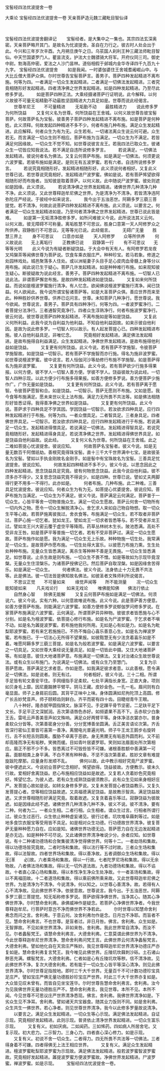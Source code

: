 宝髻经四法优波提舍一卷


大乘论
宝髻经四法优波提舍一卷
天亲菩萨造元魏三藏毗目智仙译


　　

宝髻经四法优波提舍翻译记
　　宝髻经者。是大集中之一集也。其宗四法玄深奥密。天亲菩萨略开其门。是故名为忧波提舍。圣自在力行之。彼古时人处会出于此。今兴和三年岁次辛酉。九月朔旦庚午之日。乌苌国人刹利王种三藏法师毗目智仙。中天竺国婆罗门人。瞿昙流支。护法大士魏骠骑大将军。开府仪同三司。御史中尉。勃海高仲密。爱法之人沙门昙林。道俗相假于邺城内金华寺译四千九百九十九字。
宝髻经四法优波提舍
　　如是我闻。一时婆伽婆住王舍城耆阇崛山中。与大比丘僧大菩萨众俱。尔时世尊告宝髻菩萨言。善男子。菩萨四种发起精进不离布施。何等为四。一者满足一切众生发起精进。二者满足一切佛法发起精进。三者究竟相随形好发起精进。四者清净佛之世界发起精进。如是四种发起精进。乃至尽此修多罗说。
　　如是菩萨四种正法。大乘经摄诸菩萨行证明说。此今解释。以何义故彼不可量无垢精勤不动最胜坚固精进大力具足如是。世尊而说此经偈言。
　　世尊牟尼王　　不可量精进
　　无垢勤不动　　最胜精进力
　　说此修多罗　　为何所饶益
　　又复何义名为世尊。何所饶益在王舍城。以何义故世尊告彼宝髻菩萨。何故菩萨名为宝髻。彼善男子菩萨四种发起精进不离布施。如是菩萨是何种姓。此义须释。何故发起四种精进不多不少。何者布施几种布施。满足众生发起精进。此应解释。何者众生为有为无。众生若有。一切诸法离众生说云何可避。众生若无。而言满足一切众生则不相应。菩萨布施为当满足。一切众生为不满足。若皆满足何因缘故。一切众生不觉不知。如世尊说彼言龙王。若我四法已取众生。彼诸众生一切皆应知我说法。若不满足自违所说修多罗言。
　　若说满足。一切佛法发起精进。彼说何者名为佛法。又复云何菩萨布施。如是满足一切佛法。何须更说六波罗蜜。若彼布施如是满足。是则无有五波罗蜜。若有六者。自违所说修多罗言。
　　若说究竟相随形好。发起精进相随形好。此义须说何者相好。又复此义世尊已说。若世尊说究竟相好。发起精进尸波罗蜜。佛如是说。若有菩萨悕望欲得相随形好而布施者。当知彼是取着菩萨。以何义故。此中随说尸波罗蜜。彼处则遮如是因缘。此义须说。
　　若说清净佛之世界发起精进。诸佛世界几种清净几种不净。此义须说。又此世尊释迦牟尼佛之世界。为是清净为不清净。若皆清净违阿弥陀庄严经说。于彼经中如来说言。
　　我今出于五浊恶世。阿耨多罗三藐三菩提觉。若不清净。何故此说菩萨四种发起精进不离布施。此义须说。以要言之。何者满足一切众生发起精进如是。乃至何者清净佛之世界发起精进。世尊已说此皆是难。
　　如是第一无垢清净胜修多罗。如所问难彼义今说。此所说法其义云何。以何义故。彼无障碍不可称量。离垢胜慧不可思议。胜身口意第一天人阿修罗众之所供养。寂静胜行不可思议。无等等光已说。此经偈言。
　　无碍广无量　　胜慧三界上
　　身不可思议　　口意亦如是
　　天人阿修罗　　众等所供养
　　何义故说此　　无上离垢行
　　正教佛已说　　寂静第一行
　　有不可思议　　无等等光明
　　此义今说为有疑者断疑饶益。于大会中有天有人。有阿修罗若龙夜叉鸠槃茶等闻佛世尊为菩萨说。饮食车乘衣服庄严。种种珍宝。若马若象。修道之处园林戏处。城邑聚落多人住处。或以洲埏妻子头目手足心皮肉血骨髓上身等分以用布施。闻此说已生于疑心。菩萨几许发起精进。如是种种难行布施。如来观知彼生疑心。断彼疑故为说此经言。善男子。菩萨四种发起精进不离布施。一切智人已说此法。非谓菩萨懈怠布施。是故四种发起精进如是饶益。
　　又复如来何所饶益。而说如是檀波罗蜜施行清净。有人忆念。欲闻佛说檀波罗蜜施行清净。闻已饶益。何人欲闻此。我今说所谓宝髻诸菩萨等。如是大圣菩萨众俱。善应世界而来至此。种种胜妙供养世尊。供养已讫问言。世尊。未知菩萨几种净行。愿世尊说。我今欲闻。世尊说言。善男子。菩萨具有四种净行。何等为四。一者波罗蜜净行。二者菩提分法净行。三者通智究竟净行。四者众生淳熟净行。何者布施波罗蜜净行。彼云何说。彼世尊说菩萨四种发起精进。不离布施如是等如是饶益。
　　又复此义何所利益。此我今说为自利益为他利益。不知自他利益因故。如来示彼自他利因。是故为说此修多罗。一切智人何以故示。有人起发菩提心已。四种发起精进布施。彼人自他利益具足。非唯忆念。
　　究竟相好发起精进。满足佛法发起精进。是故布施得自利益满足。众生发起精进。净佛世界发起精进。是故布施得他利益如是饶益。
　　又复更有何所饶益。此义今说。若有菩萨不学施智。令彼菩萨学施智故。如是饶益一切智示。若有菩萨不学施智而亦行施。得名为施非波罗蜜。如世尊说檀波罗蜜。彼中说言。若人恒伽河沙等劫修行布施不学施智。如是菩萨得名为施非波罗蜜。
　　又复更有何所饶益。此义今说。若有菩萨欲少行施多得果报。以何方便。彼不学人一切智人善方便。学彼不学人。饶益彼故为说此经。一切智人四种示现。以此方便少行布施多得果报。如善方便修多罗说。善方便菩萨少施作广。广作无量如是饶益。
　　又复更有何所饶益。此义今说。若有菩萨离于愿智。令彼菩萨愿智和合。如是饶益。一切智示。菩萨无愿则不布施。又如是愿。我今食等布施满足。愿未来世以无上法布施。满足力无所畏不共法等。如是佛法相随形好皆悉证得。我得善净佛之世界如是饶益。
　　又复更有何所饶益。此义今说。菩萨求于四种具足不学其因。学因饶益一切智示。若汝欲求四种具足。应行四种发起精进行于布施。何等为四。一者众僧具足。二者智具足。三者身具足。四者佛世界具足。一切智示。若汝欲求四种具足。应行四种发起精进行于布施。若说满足一切众生。发起精进得僧具足。若说满足一切佛法。发起精进得智具足。若说究竟相随形好。发起精进得身具足。若说清净佛之世界。发起精进得佛世界具足。如是饶益自他利益故。说此经。
　　又复何义名为世尊。何所饶益在王舍城。此之二难如菩提心忧波提舍。彼说应知。
　　何故菩萨名宝髻者。彼义今说。如是无量无数百千阿僧祇劫。善根究竟得珠宝髻。直十三千大千世界满中七宝。是故彼圣名为宝髻。譬如以手执金刚故名金刚手。如是髻中有宝珠故名为宝髻。三善具足忧波提舍。彼说应知。
　　何故发起四种精进不多不少。彼义今说。以思念因此之四种发起精进。思念饶益具足究竟。彼有何物思念饶益。此我今说自他利益。彼不须多亦不得少。又复思念饶益究竟不得说少。如是四种。世尊已说。譬如丈夫两脚得行更不用多一不得行。此亦如是。
　　何者布施。几种布施。此二种难。三善具足忧波提舍。彼说应知。何者众生为有为无。如菩提心优婆提舍。彼说应知。菩萨布施为当满足。一切众生为不满足。彼义今说。菩萨满足云何满足。菩萨普于一切众生。心皆平等舍一切物普施众生。满足一切众生愿故。菩萨云何舍一切物所有一切内外之物。愿令一切众生解脱清净心。舍乞求人来如自己物自物想。取一切众生平等心故。若菩萨施离彼我过。舍衣食等。布施满足一切众生。若不取者非菩萨过。菩萨心施一切乞者。犹如龙王。譬如龙王一切求者皆悉等与。若不受者非龙王过。譬如龙王兴大密云覆于虚空平等降雨。药草丛林树木生长。陂池悉满。高处不受非龙王咎。如是菩萨平等普施一切乞者。若有不受非菩萨过。满足一切众生愿故。菩萨布施作如是愿。我为满足一切众生无上乐故。种种物施一切生处。我常满足一切众生。是故菩萨作愿布施。一切生处得大富乐。以彼愿力布施力熏。生生处处种种布施。无量众生皆悉满足。离杀生等种种不善是无畏施。一切众生皆悉满足。如世尊说。止杀生故是则布施。一切众生不畏不憎。如是等故如为示现毕竟涅槃。无量众生住涅槃乐。为诸菩萨授佛记已。然后菩萨自取涅槃。如是因缘舍苦得乐。如是满足一切众生。
　　何者佛法。彼义今说。法身依止十力无畏不共法等。此是佛法。彼一切法皆是佛知故名佛法。如彼圣者文殊师利所说偈言。
　　不思议正觉　　不可量如来
　　缘觉声闻等　　所不能测量
　　况一切众生　　能知彼如来
　　凡夫戏论行　　如来无戏论
　　唯佛能知佛　　佛法行依止
　　自然身心智　　除佛无能解
　　又复云何菩萨布施如是满足一切佛法。何须说六。彼义今说。实有六种。以何意故唯说布施。此义今说。此是菩萨善方便意。如善方便菩萨布施。则能满足六波罗蜜。如善方便修多罗说郁伽罗问修多罗说。在家菩萨布施满足六波罗蜜。云何满足。所谓菩萨异异种物。彼彼求者皆悉施与心不分别。如是名为檀波罗蜜。依菩提心修行布施。如是名为尸波罗蜜。于乞求者不嗔不动。如是名为羼提波罗蜜。若布施他我何所用。无如是心有如是力。如是名为毗梨耶波罗蜜。若有来乞若施施已。不热不悔自心喜乐善意心生。如是名为禅波罗蜜。若布施已。于一切法心无所得不望果报。如彼黠慧无有少法贪着喜乐如是不着。唯愿阿耨多罗三藐三菩提。如是名为般若波罗蜜。如是满足六波罗蜜。以要言之一切具足。又如世尊大乘经说无量具足。如是一切皆此中摄。又住大地诸菩萨等。有如是意。彼住大地诸菩萨意。布施满足一切佛法。又复对治诸众生故世尊说法。或有众生以布施门。为说满足一切佛法。或有众生乃至慧门。
　　又复为示菩萨愿故。菩萨满足乞求者意。作如是愿。如我满足彼求者意。以此善根。愿令满足一切佛法。如是说者。则无有过。
　　何者相好。彼义今说。三十二相。所谓手足皆有轮文善安平住。手网缦指手足柔软。七处平满指长身宽。正直大身。项则如贝身毛上靡。因尼鹿踹髀平臂平。阴马王藏。皮妙金色。一孔一毛。眉间则有白毫显面。师子上身肩前后圆。其背平正味中上味。身体圆满如尼拘陀顶上高圆。修广长舌妙梵音声。师子颐颊齿则鲜白。齐平而密有四十齿。目睫绀青牛王眼。
　　八十种好。隆赤腻甲圆指锦文。脉深不见。手足踝平骨节坚密。二足趺平足下文长。手足平正文深腻润。舌次第语唇色赤好。如频婆果不高不下。舌赤软少白象王舌。雷吼云声善美音声如文殊响。满足众好两臂平等。身体净洁衣裳亦尔。普身柔软众分皆等。次第善密身分分善。分分宽博善坐圆满。舌正美言语论次第。齐舌皆深行密仙王普皆可喜第一善净。离闇电光普遍光明。师子牛王龙王鹅步右旋转行。舌不长短舌则圆美。腹胁不卓离于恶欲。身无黑黡无有垢恶外圆而利。又不前却高隆而净无有垢秽。笑微而缓。目如青叶居婆罗耶。笑则如法眉面处所次第相应。眉正不邪不少不多。皆悉离过不可毁呰皆不可嫌。诸根善胜额中善满第一可喜。面额相类上身平满。不白不黑有种种香。不坚不浊次第善紧。胜妙文章有难提旋跋陀摩那。应量身形发顺不乱。
　　佛何以故。此中教示相好究竟尸波罗蜜。彼中便遮此义。今说初业菩萨忆念相好。悕望欲得。饶益彼故。方便教示。彼未久行故。爱相好舍离饶益。悲心布施相应饶益如是故遮。又复若人贪着妙色究竟相好。悕望忆念。为彼人遮。若有众生成熟饶益彼须教示。此有众生见如来身相好庄严。发菩提心故如是说。如转女身修多罗说。又复未发菩提心者饶益教示。又复久发菩提心者。空等相应饶益故遮。又具福德满足饶益。是故教示智具。满足饶益故遮。又求世尊相随形好满足究竟。取着故遮。又复贪着喜乐等过。寂静饶益为彼故遮。如是因缘此经不遮。诸佛世界几种清净几种不净。彼义不说。彼不清净。要有二种。何者为二。一者众生相。二者行相。众生相者。谓众生过言。行相者所谓行过。彼众生过恶行。众生依止种种虚妄诸见。彼行过者。坑坎堆阜蕀刺等过。如是地多食饮衣服宝等受用皆不具足。如是相对众生功德。行功德故世界清净。彼复菩萨无量种种愿力自在。应如是知。诸佛世界功德无边。菩萨愿力自在无边发起精进是亦无边。如是种种不可尽说。又此诸佛世界清净唯说少分。余者应知。如世尊说。有十二种诸功德场和合聚集彼清净觉得佛世界。何等十二。一者劫场和集故。得以功德场皆究竟故。二者时场和集故。得以法行等不过时故。三者众生场和集故。得以法智故。四者世界场和集故。得以善净故。五者调御众生场和集故。得以无[革　　必]故。六者乘场和集故。得以一行故。七者陀罗尼场和集故。得以无余物故。八者佛法场和集故。得以无一切外道法故。九者功德场和集故。得以不谄故。十者直心深心场和集故。得以本性净生净众生处净故。十一者圣场和集故。得以不离福田故。十二者道场和集故。得以乘前佛所乘来故。又此世尊释迦牟尼佛之世界。为是清净为不清净。今说清净。何以知之。以世尊心善清净。故。若得有人心不清净故。见此佛世界不净。依彼意故。世尊说言。我今出。于五浊恶世。阿耨多罗三藐三菩提觉。知无垢称修多罗说。菩萨欲得净佛世界。当净其心。随其心净佛世界净。尔时慧命舍利弗。承佛威神作是疑念。若菩萨心净佛世界净者。今我世尊释迦牟尼。行菩萨时意岂不净而佛世界不净若此。
　　尔时世尊以知慧命舍利弗念而问之言。舍利弗。于意云何。汝舍利弗勿作是念。日月岂不净耶。而盲者不见。慧命舍利弗言。不也世尊。是盲者过。非日月咎。佛言。舍利弗。众生如是。无智罪故。不见如来世界清净。非如来咎。舍利弗。我此世界常自清净。而汝不见。尔者蠡髻梵王。语慧命舍利弗言。大德舍利弗。仁意莫谓此佛世界为不清净。今此世尊释迦牟尼世界清净。慧命舍利弗问梵王言。此佛世界云何清净蠡髻梵言。大德舍利弗。譬如他化自在天宫庄严殊妙。我见世尊释迦牟尼世界清净功德庄严亦复如是。慧命舍利弗复言梵王。我今唯见此佛世界。丘陵坑坎蕀刺沙砾。土石诸山秽恶充满。螺髻梵言。大德舍利弗。仁者如是心有丘陵坑坎等秽。信不清净故。见此佛世界不净。复次大德舍利弗。若有能于一切众生心皆平等深心清净。则见此佛世界清净。尔时世尊足指按地。即时三千大千世界。无量百千不可计数功德珍宝具足庄严。譬如宝庄严佛无量功德胜妙珍宝庄严世界。时此三千大千世界亦复如是。大众皆见叹未曾有。而皆自见坐宝莲华。尔时世尊告慧命舍利弗言。舍利弗。汝今为见我佛世界无量功德胜庄严不。慧命舍利弗言。我见世尊。本所不见。本所不闻。今见世尊不可思议庄严世界清净悉现。佛言。舍利弗。我佛世界清净如是。下劣众生见不净耳。舍利弗。譬如诸天共宝器食。随其业力饭则不同。如是舍利弗。众生共生一佛世界。若心净者。则见世尊世界清净。我今以此修多罗量故说清净。
　　以要言之。满足众生发起精进。一切众生等心示现。满足佛法发起精进。自证示现。究竟相好发起精进。此则示现。普贤依止清净世界发起精进。一切众生富乐示现。
　　又复有义。初如厌病。二如闻药。三如悕药。四如病人所居舍宅。又复示现。初大悲力。二示智力。三身心力。四者直心深心修力。如是示现。
　　又复有义。初说不舍一切众生。二者得力。四无所畏不共法等一切佛法。三者得身着不可嫌。四者得佛无上法王相应世界。
　　又复有义。满足众生发起精进。檀波罗蜜毗梨耶波罗蜜为示现故。满足佛法发起精进。般若波罗蜜智波罗蜜故。究竟相好发起精进。羼提波罗蜜方便波罗蜜故。净佛世界发起精进。尸波罗蜜。禅波罗蜜。如是示现。
　　宝髻经四法忧波提舍一卷。
　　
 
